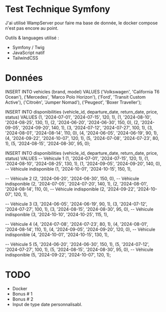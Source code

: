 # Test Technique Symfony

J'ai utilisé WampServer pour faire ma base de donnée, le docker compose n'est pas encore au point.

Outils & languages utilisé :

- Symfony / Twig
- JavaScript natif
- TailwindCSS

# Données

INSERT INTO vehicles (brand, model)
VALUES ('Volkswagen', 'California T6 Ocean'),
('Mercedes', 'Marco Polo Horizon'),
('Ford', 'Transit Custom Active'),
('Citroën', 'Jumper Nomad'),
('Peugeot', 'Boxer Traveller');

INSERT INTO disponibilities (vehicle_id, departure_date, return_date, price, status)
VALUES (1, '2024-07-01', '2024-07-15', 120, 1),
(1, '2024-08-10', '2024-08-25', 130, 1),
(2, '2024-06-20', '2024-06-30', 150, 0),
(2, '2024-09-05', '2024-09-20', 140, 1),
(3, '2024-07-12', '2024-07-27', 100, 1),
(3, '2024-08-01', '2024-08-14', 110, 0),
(4, '2024-06-05', '2024-06-19', 90, 1),
(4, '2024-09-22', '2024-10-07', 120, 1),
(5, '2024-07-08', '2024-07-23', 80, 1),
(5, '2024-08-15', '2024-08-30', 95, 0);

INSERT INTO disponibilities (vehicle_id, departure_date, return_date, price, status)
VALUES
-- Véhicule 1
(1, '2024-07-01', '2024-07-15', 120, 1),
(1, '2024-08-10', '2024-08-25', 130, 1),
(1, '2024-09-05', '2024-09-20', 140, 0), -- Véhicule indisponible
(1, '2024-10-01', '2024-10-15', 150, 1),

-- Véhicule 2
(2, '2024-06-20', '2024-06-30', 150, 0), -- Véhicule indisponible
(2, '2024-07-05', '2024-07-20', 140, 1),
(2, '2024-08-01', '2024-08-14', 110, 0), -- Véhicule indisponible
(2, '2024-09-22', '2024-10-07', 120, 1),

-- Véhicule 3
(3, '2024-06-05', '2024-06-19', 90, 1),
(3, '2024-07-12', '2024-07-27', 100, 1),
(3, '2024-08-15', '2024-08-30', 95, 0), -- Véhicule indisponible
(3, '2024-10-10', '2024-10-25', 115, 1),

-- Véhicule 4
(4, '2024-07-08', '2024-07-23', 80, 1),
(4, '2024-08-01', '2024-08-14', 110, 1),
(4, '2024-09-05', '2024-09-20', 120, 0), -- Véhicule indisponible
(4, '2024-10-01', '2024-10-15', 130, 1),

-- Véhicule 5
(5, '2024-06-20', '2024-06-30', 150, 1),
(5, '2024-07-12', '2024-07-27', 100, 1),
(5, '2024-08-15', '2024-08-30', 95, 0), -- Véhicule indisponible
(5, '2024-09-22', '2024-10-07', 120, 1);

# TODO

- Docker
- Bonus # 1
- Bonus # 2
- Input de type date personnalisabl.
